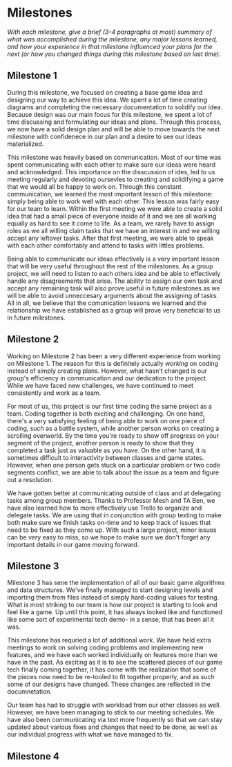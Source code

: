 # Milestones
_With each milestone, give a _brief_ (3-4 paragraphs at most) summary of what was accomplished during the milestone, any major lessons learned, and how your experience in that milestone influenced your plans for the next (or how you changed things during this milestone based on last time)._

## Milestone 1
During this milestone, we focused on creating a base game idea and designing our way to achieve this idea. We spent a lot of time creating diagrams and completing the necessary documentation to solidify our idea. Because design was our main focus for this milestone, we spent a lot of time discussing and formulating our ideas and plans. Through this process, we now have a solid design plan and will be able to move towards the next milestone with confidenece in our plan and a desire to see our ideas materialized. 

This milestone was heavily based on communication. Most of our time was spent communicating with each other to make sure our ideas were heard and acknowledged. This importance on the disscussion of ides, led to us meeting regularly and devoting oursevles to creating and solidifying a game that we would all be happy to work on. Through this constant communication, we learned the most important lesson of this milestone: simply being able to work well with each other. This lesson was fairly easy for our team to learn. Within the first meeting we were able to create a solid idea that had a small piece of everyone inside of it and we are all working equally as hard to see it come to life. As a team, we rarely have to assign roles as we all willing claim tasks that we have an interest in and we willing accept any leftover tasks. After that first meeting, we were able to speak with each other comfortably and attend to tasks with littles problems. 

Being able to communicate our ideas effectively is a very important lesson that will be very useful throughout the rest of the milestones. As a group project, we will need to listen to each others idea and be able to effectively handle any disagreements that arise. The ability to assign our own task and accept any remaining task will also prove useful in future milestones as we will be able to avoid unneccesary arguments about the assigning of tasks. All in all, we believe that the comunication lessons we learned and the relationship we have established as a group will prove very beneficial to us in future milestones.

## Milestone 2
Working on Milestone 2 has been a very different experience from working on Milestone 1. The reason for this is definitely actually *working* on coding instead of simply
creating plans. However, what hasn't changed is our group's efficiency in communication and our dedication to the project. While we have faced new challenges, we have
continued to meet consistently and work as a team.

For most of us, this project is our first time coding the same project as a team. Coding together is both exciting and challenging. On one hand, there's a very satisfying
feeling of being able to work on one piece of coding, such as a battle system, while another person works on creating a scrolling overworld. By the time you're ready
to show off progress on your segment of the project, another person is ready to show that they completed a task just as valuable as you have. On the other hand, it
is sometimes difficult to interactivity between classes and game states. However, when one person gets stuck on a particular problem or two code segments conflict, we
are  able to talk about the issue as a team and figure out a resolution.

We have gotten better at communicating outside of class and at delegating tasks among group members. Thanks to Professor Mesh and TA Ben, we have also learned how to
more effectively use Trello to organize and delegate tasks. We are using that in conjunction with group texting to make both make sure we finish tasks on-time and to
keep track of issues that need to be fixed as they come up. With such a large project, minor issues can be very easy to miss, so we hope to make sure we don't forget
any important details in our game moving forward.

## Milestone 3
Milestone 3 has sene the implementation of all of our basic game algorithms and data structures. We've finally managed to start designing levels and importing them from files instead
of simply hard-coding values for testing. What is most striking to our team is how our project is starting to look and feel like a game. Up until this point, it has always
looked like and functioned like some sort of experimental tech demo- in a sense, that has been all it was.

This milestone has requried a lot of additional work. We have held extra meetings to work on solving coding problems and implementing new features, and we have each worked individually
on features more than we have in the past. As exciting as it is to see the scattered pieces of our game tech finally coming together, it has come with the realization that some
of the pieces now need to be re-tooled to fit together properly, and as such some of our designs have changed. These changes are reflected in the documnetation.

Our team has had to struggle with workload from our other classes as well. However, we have been managing to stick to our meeting schedules. We have also been communicating via
text more frequently so that we can stay updated about various fixes and changes that need to be done, as well as our individual progress with what we have managed to fix.



## Milestone 4

